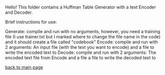 Hello! This folder contains a Huffman Table Generator with a text Encoder and Decoder.

Brief instructions for use:

Generate: compile and run with no arguments, however, you need a training file (I use trainer.txt but I marked where to change the file name in the code) and it should create a file called "codebook"
Encode: compile and run with 2 arguments: An input file (with the text you want to encode) and a file to write the encoded text to
Decode: compile and run with 2 arguments: The encoded text file from Encode and a file a file to write the decoded text to
  
[back to main page](https://github.com/shooby-d/projects) 
